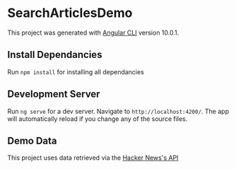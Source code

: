 # SearchArticlesDemo

This project was generated with [Angular CLI](https://github.com/angular/angular-cli) version 10.0.1.

## Install Dependancies

Run `npm install` for installing all dependancies

## Development Server

Run `ng serve` for a dev server. Navigate to `http://localhost:4200/`. The app will automatically reload if you change any of the source files.

## Demo Data

This project uses data retrieved via the [Hacker News's API](https://hn.algolia.com/api)